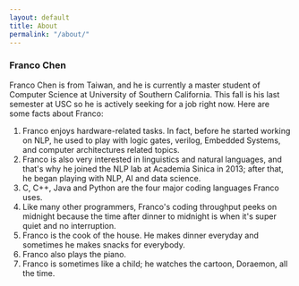 ```yaml
---
layout: default
title: About
permalink: "/about/"
---
```

### Franco Chen
Franco Chen is from Taiwan, and he is currently a master student of Computer Science at University of Southern California. This fall is his last semester at USC so he is actively seeking for a job right now.
Here are some facts about Franco:

1. Franco enjoys hardware-related tasks. In fact, before he started working on NLP, he used to play with logic gates, verilog, Embedded Systems, and computer architectures related topics. 
2. Franco is also very interested in linguistics and natural languages, and that's why he joined the NLP lab at Academia Sinica in 2013; after that, he began playing with NLP, AI and data science.
3. C, C++, Java and Python are the four major coding languages Franco uses. 
4. Like many other programmers, Franco's coding throughput peeks on midnight because the time after dinner to midnight is when it's super quiet and no interruption.
5. Franco is the cook of the house. He makes dinner everyday and sometimes he makes snacks for everybody.
6. Franco also plays the piano.
7. Franco is sometimes like a child; he watches the cartoon, Doraemon, all the time.

<!--
This is the base Jekyll theme. You can find out more info about customizing your Jekyll theme, as well as basic Jekyll usage documentation at [jekyllrb.com](http://jekyllrb.com/)

You can find the source code for the Jekyll new theme at:
{% include icon-github.html username="jekyll" %} /
[minima](https://github.com/jekyll/minima)

You can find the source code for Jekyll at
{% include icon-github.html username="jekyll" %} /
[jekyll](https://github.com/jekyll/jekyll)
-->